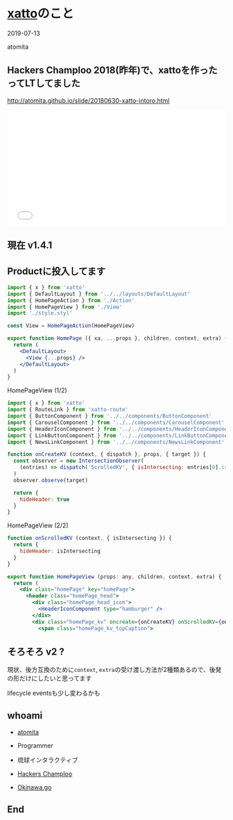 # [xatto](https://www.npmjs.com/package/xatto)のこと

2019-07-13

atomita



## Hackers Champloo 2018(昨年)で、xattoを作ったってLTしてました

http://atomita.github.io/slide/20180630-xatto-intoro.html



<iframe height="265" style="width: 100%;" scrolling="no" title="counters by xatto v1" src="//codepen.io/atomita/embed/OaLxwP/?height=265&theme-id=0&default-tab=js,result" frameborder="no" allowtransparency="true" allowfullscreen="true">
  See the Pen <a href='https://codepen.io/atomita/pen/OaLxwP/'>counters by xatto v1</a> by atomita
  (<a href='https://codepen.io/atomita'>@atomita</a>) on <a href='https://codepen.io'>CodePen</a>.
</iframe>



## 現在 v1.4.1



## Productに投入してます



```jsx
import { x } from 'xatto'
import { DefaultLayout } from '../../layouts/DefaultLayout'
import { HomePageAction } from './Action'
import { HomePageView } from './View'
import './style.styl'

const View = HomePageAction(HomePageView)

export function HomePage ({ xa, ...props }, children, context, extra) {
  return (
    <DefaultLayout>
      <View {...props} />
    </DefaultLayout>
  )
}
```



HomePageView (1/2)

```jsx
import { x } from 'xatto'
import { RouteLink } from 'xatto-route'
import { ButtonComponent } from '../../components/ButtonComponent'
import { CarouselComponent } from '../../components/CarouselComponent'
import { HeaderIconComponent } from '../../components/HeaderIconComponent'
import { LinkButtonComponent } from '../../components/LinkButtonComponent'
import { NewsLinkComponent } from '../../components/NewsLinkComponent'

function onCreateKV (context, { dispatch }, props, { target }) {
  const observer = new IntersectionObserver(
    (entries) => dispatch('ScrolledKV', { isIntersecting: entries[0].isIntersecting })
  )
  observer.observe(target)

  return {
    hideHeader: true
  }
}
```




HomePageView (2/2)

```jsx
function onScrolledKV (context, { isIntersecting }) {
  return {
    hideHeader: isIntersecting
  }
}

export function HomePageView (props: any, children, context, extra) {
  return (
    <div class="homePage" key="homePage">
      <header class="homePage_head">
        <div class="homePage_head_icon">
          <HeaderIconComponent type="hamburger" />
        </div>
        <div class="homePage_kv" oncreate={onCreateKV} onScrolledKV={onScrolledKV}>
          <span class="homePage_kv_topCaption">
```



## そろそろ v2 ?



現状、後方互換のために`context`, `extra`の受け渡し方法が2種類あるので、後発の形だけにしたいと思ってます

lifecycle eventsも少し変わるかも



## whoami

- [atomita](https://github.com/atomita)
- Programmer
- 琉球インタラクティブ  
  
- [Hackers Champloo](http://hackers-champloo.org/)
- [Okinawa.go](https://okinawa-go.doorkeeper.jp/)



## End
